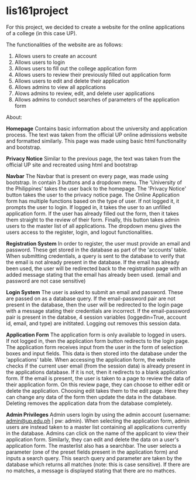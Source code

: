 # lis161project

For this project, we decided to create a website for the online applications of a college (in this case UP).

The functionalities of the website are as follows:
1. Allows users to create an account
2. Allows users to login
3. Allows users to fill out the college application form
4. Allows users to review their previously filled out application form
5. Allows users to edit and delete their application
6. Allows admins to view all applications
7. Alows admins to review, edit, and delete user applications
8. Allows admins to conduct searches of parameters of the application form

About:

  **Homepage**
  Contains basic information about the university and application process. The text was taken from the official UP online admissions website and formatted similarly. This page was made using basic html functionality and bootstrap.
  
  **Privacy Notice**
  Similar to the previous page, the text was taken from the official UP site and recreated using html and bootstrap
  
  **Navbar**
  The Navbar that is present on every page, was made using bootstrap. In contain 3 buttons and a dropdown menu. The 'University of the Philippines' takes the user back to the homepage. The 'Privacy Notice' button takes the user to the privacy notice page. The Online Application form has multiple functions based on the type of user. If not logged it, it prompts the user to login. If logged in, it takes the user to an unfilled application form. If the user has already filled out the form, then it takes them straight to the review of their form. Finally, this button takes admin users to the master list of all applications. The dropdown menu gives the users access to the register, login, and logout functionalities.
  
  **Registration System**
  In order to register, the user must provide an email and password. These get stored in the database as part of the 'accounts' table. When submitting credentials, a query is sent to the database to verify that the email is not already present in the database. If the email has already been used, the user will be redirected back to the registration page with an added message stating that the email has already been used. (email and password are not case sensitive)
  
  **Login System**
  The user is asked to submit an email and password. These are passed on as a database query. If the email-password pair are not present in the database, then the user will be redirected to the login page with a message stating their credentials are incorrect. If the email-password pair is present in the databse, 4 session variables (loggedin=True, account id, email, and type) are inititated. Logging out removes this session data.
  
  **Application Form**
  The application form is only available to logged in users. If not logged in, then the application form button redirects to the login page. The application form receives input from the user in the form of selection boxes and input fields. This data is then stored into the database under the 'applications' table. When accessing the application form, the website checks if the current user email (from the session data) is already present in the applications database. If it is not, then it redirects to a blank application form. If the email is present, the user is taken to a page to review the data of their application form. On this review page, they can choose to either edit or delete the application. Choosing edit takes them to the edit page. Here they can change any data of the form then update the data in the database. Deleting removes the application data from the database completely.
  
  **Admin Privileges**
  Admin users login by using the admin account (username: admin@up.edu.ph | pw: admin). When selecting the application form, admin users are instead taken to a master list containing all applications currently in the database. Admins can click on the name of the applicant to view their application form. Similarly, they can edit and delete the data on a user's application form. The masterlist also has a searchbar. The user selects a parameter (one of the preset fields present in the application form) and inputs a search query. This search query and parameter are taken by the database which returns all matches (note: this is case sensitive). If there are no matches, a message is displayed stating that there are no mathces. 
  
